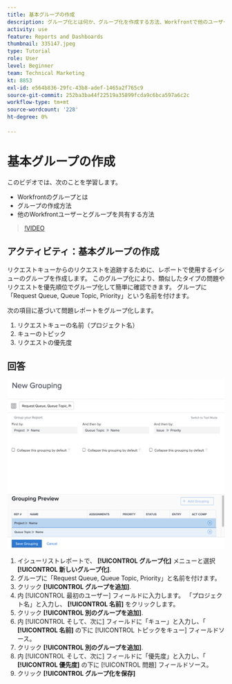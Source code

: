 ```yaml
---
title: 基本グループの作成
description: グループ化とは何か、グループ化を作成する方法、Workfrontで他のユーザーとグループ化を共有する方法について説明します。
activity: use
feature: Reports and Dashboards
thumbnail: 335147.jpeg
type: Tutorial
role: User
level: Beginner
team: Technical Marketing
kt: 8853
exl-id: e564b836-29fc-43b8-adef-1465a2f765c9
source-git-commit: 252ba3ba44f22519a35899fcda9c6bca597a6c2c
workflow-type: tm+mt
source-wordcount: '228'
ht-degree: 0%

---
```


# 基本グループの作成

このビデオでは、次のことを学習します。

* Workfrontのグループとは
* グループの作成方法
* 他のWorkfrontユーザーとグループを共有する方法

>[!VIDEO](https://video.tv.adobe.com/v/335147/?quality=12)

## アクティビティ：基本グループの作成

リクエストキューからのリクエストを追跡するために、レポートで使用するイシューのグループを作成します。 このグループ化により、類似したタイプの問題やリクエストを優先順位でグループ化して簡単に確認できます。 グループに「Request Queue, Queue Topic, Priority」という名前を付けます。

次の項目に基づいて問題レポートをグループ化します。

1. リクエストキューの名前（プロジェクト名）
1. キューのトピック
1. リクエストの優先度

## 回答

![新しいグループ化を作成するための画面の画像](assets/grouping-exercise.png)

1. イシューリストレポートで、 **[!UICONTROL グループ化]** メニューと選択 **[!UICONTROL 新しいグループ化]**.
1. グループに「Request Queue, Queue Topic, Priority」と名前を付けます。
1. クリック **[!UICONTROL グループを追加]**.
1. 内 [!UICONTROL 最初のユーザー] フィールドに入力します。 「プロジェクト名」と入力し、 **[!UICONTROL 名前]** をクリックします。
1. クリック **[!UICONTROL 別のグループを追加]**.
1. 内 [!UICONTROL そして、次に] フィールドに「キュー」と入力し、「 **[!UICONTROL 名前]** の下に [!UICONTROL トピックをキュー] フィールドソース。
1. クリック **[!UICONTROL 別のグループを追加]**.
1. 内 [!UICONTROL そして、次に] フィールドに「優先度」と入力し、「 **[!UICONTROL 優先度]** の下に [!UICONTROL 問題] フィールドソース。
1. クリック **[!UICONTROL グループ化を保存]**
